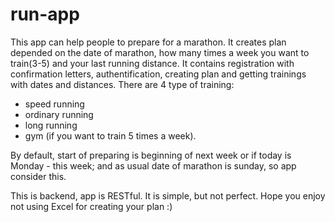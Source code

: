 # run-app
This app can help people to prepare for a marathon. It creates plan depended on the date of marathon, how many times a week you want to train(3-5) and your last running distance.
It contains registration with confirmation letters, authentification, creating plan and getting trainings with dates and distances.
There are 4 type of training: 
- speed running
- ordinary running
- long running
- gym (if you want to train 5 times a week).


By default, start of preparing is beginning of next week or if today is Monday - this week; and as usual date of marathon is sunday, so app consider this.

This is backend, app is RESTful. It is simple, but not perfect. Hope you enjoy not using Excel for creating your plan :)

